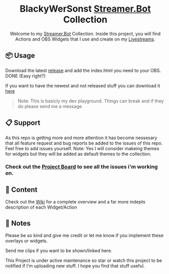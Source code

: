 <h1 align="center">BlackyWerSonst
<a href="https://streamer.bot/">Streamer.Bot</a> Collection</h1>
<p align="center">
    Welcome to my <a href="https://streamer.bot/">Streamer.Bot</a> Collection. Inside this project, you will find Actions and OBS Widgets that I use and create on my <a href="https://twitch.tv/blackywersonst">Livestreams</a>.
</p>

## 📦 Usage
Download the latest [release](https://github.com/BlackyWhoElse/streamer.bot-actions/releases) and add the index.html you need to your OBS. DONE (Easy right?)

If you want to have the newest and not released stuff you can download it [here](https://github.com/BlackyWhoElse/streamer.bot-actions/archive/refs/heads/main.zip)
> Note: This is basicly my dev playground. Things can break and if they do please send me a message.

## 📋 Support
As this repo is getting more and more attention it has become nessesary that all feature request and bug reports be added to the issues of this repo. Feel free to add issues yourself. Note: Yes I will consider makeing themes for widgets but they will be added as default themes to the collection.

### Check out the [Project Board](https://github.com/users/BlackyWhoElse/projects/1/views/1) to see all the issues i'm working on.

## 📝 Content
Check out the [Wiki](https://github.com/BlackyWhoElse/streamer.bot-actions/wiki) for a complete overview and a far more indepts description of each Widget/Action

## 🔖 Notes
Please be so kind and give me credit or let me know if you implement these overlays or widgets.

Send me clips if you want to be shown/linked here.

This Project is under active maintenance so star or watch this project to be notified if I'm uploading new stuff.
I hope you find that stuff useful.
